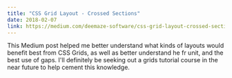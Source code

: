 ```yaml
---
title: "CSS Grid Layout - Crossed Sections"
date: 2018-02-07
link: https://medium.com/deemaze-software/css-grid-layout-crossed-sections-fca9e956e725
---
```


This Medium post helped me better understand what kinds of layouts would benefit best from
CSS Grids, as well as better understand he fr unit, and the best use of gaps. I'll definitely
 be seeking out a grids tutorial course in the near future to help cement this knowledge. 
